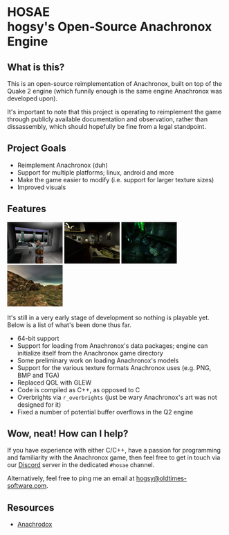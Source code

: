 # HOSAE<br>hogsy's Open-Source Anachronox Engine

## What is this?

This is an open-source reimplementation of Anachronox, built on top of the
Quake 2 engine (which funnily enough is the same engine Anachronox was
developed upon).

It's important to note that this project is operating to reimplement the game through 
publicly available documentation and observation, rather than dissassembly, which should 
hopefully be fine from a legal standpoint.

## Project Goals

- Reimplement Anachronox (duh)
- Support for multiple platforms; linux, android and more
- Make the game easier to modify (i.e. support for larger texture sizes)
- Improved visuals

## Features

[![Screenshot](preview/thumb_00.png)](preview/00.png)
[![Screenshot](preview/thumb_02.png)](preview/02.png)
[![Screenshot](preview/thumb_04.png)](preview/04.png)
[![Screenshot](preview/thumb_06.png)](preview/06.png)

It's still in a very early stage of development so nothing is playable yet.
Below is a list of what's been done thus far.

- 64-bit support
- Support for loading from Anachronox's data packages; engine can initialize itself from the Anachronox game directory
- Some preliminary work on loading Anachronox's models
- Support for the various texture formats Anachronox uses (e.g. PNG, BMP and TGA)
- Replaced QGL with GLEW
- Code is compiled as C++, as opposed to C
- Overbrights via `r_overbrights` (just be wary Anachronox's art was not designed for it)
- Fixed a number of potential buffer overflows in the Q2 engine

## Wow, neat! How can I help?

If you have experience with either C/C++, have a passion for programming and familiarity with the Anachronox game, then feel free to get in touch via our [Discord](https://discord.gg/EdmwgVk) server in the dedicated `#hosae` channel.

Alternatively, feel free to ping me an email at [hogsy@oldtimes-software.com](mailto:hogsy@oldtimes-software.com).

## Resources

- [Anachrodox](https://anachrodox.talonbrave.info/)
